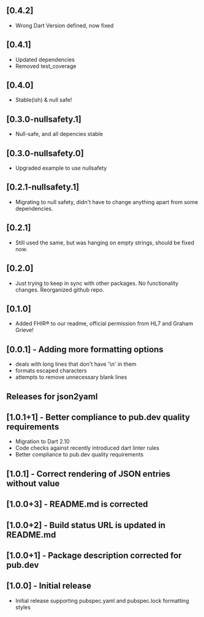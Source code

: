 ## [0.4.2]
* Wrong Dart Version defined, now fixed

## [0.4.1]
* Updated dependencies
* Removed test_coverage

## [0.4.0]
* Stable(ish) & null safe!

## [0.3.0-nullsafety.1]
* Null-safe, and all depencies stable

## [0.3.0-nullsafety.0]
* Upgraded example to use nullsafety

## [0.2.1-nullsafety.1]
* Migrating to null safety, didn't have to change anything apart from some dependencies.

## [0.2.1]
* Still used the same, but was hanging on empty strings, should be fixed now.

## [0.2.0]
* Just trying to keep in sync with other packages. No functionality changes. Reorganized github repo.

## [0.1.0]
* Added FHIR® to our readme, official permission from HL7 and Graham Grieve!

## [0.0.1] - Adding more formatting options
* deals with long lines that don't have '\n' in them
* formats escaped characters
* attempts to remove unnecessary blank lines


## Releases for json2yaml

## [1.0.1+1] - Better compliance to pub.dev quality requirements
* Migration to Dart 2.10
* Code checks against recently introduced dart linter rules
* Better compliance to pub.dev quality requirements

## [1.0.1] - Correct rendering of JSON entries without value
## [1.0.0+3] - README.md is corrected
## [1.0.0+2] - Build status URL is updated in README.md
## [1.0.0+1] - Package description corrected for pub.dev

## [1.0.0] - Initial release
* Initial release supporting pubspec.yaml and pubspec.lock formatting styles
